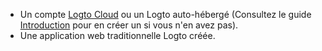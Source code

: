 - Un compte [Logto Cloud](https://cloud.logto.io) ou un Logto auto-hébergé (Consultez le guide [Introduction](/introduction) pour en créer un si vous n'en avez pas).
- Une application web traditionnelle Logto créée.
